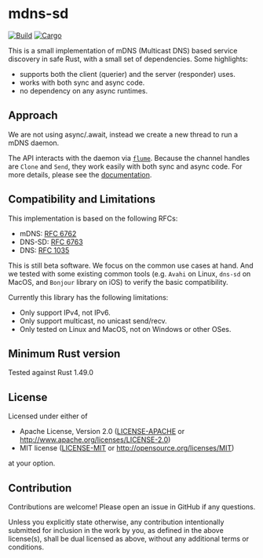 # mdns-sd

[![Build](https://github.com/keepsimple1/mdns-sd/actions/workflows/build.yml/badge.svg)](https://github.com/keepsimple1/mdns-sd/actions)
[![Cargo](https://img.shields.io/crates/v/mdns-sd.svg)](https://crates.io/crates/mdns-sd)

This is a small implementation of mDNS (Multicast DNS) based service discovery in safe Rust, with a small set of dependencies. Some highlights:

- supports both the client (querier) and the server (responder) uses.
- works with both sync and async code.
- no dependency on any async runtimes.

## Approach

We are not using async/.await, instead we create a new thread to run a mDNS daemon.

The API interacts with the daemon via [`flume`](https://crates.io/crates/flume). Because the channel handles are `Clone` and `Send`, they work easily with both sync and async code. For more details, please see the [documentation](https://docs.rs/mdns-sd).

## Compatibility and Limitations

This implementation is based on the following RFCs:
- mDNS:   [RFC 6762](https://tools.ietf.org/html/rfc6762)
- DNS-SD: [RFC 6763](https://tools.ietf.org/html/rfc6763)
- DNS:    [RFC 1035](https://tools.ietf.org/html/rfc1035)

This is still beta software. We focus on the common use cases at hand. And we tested with some existing common tools (e.g. `Avahi` on Linux, `dns-sd` on MacOS, and `Bonjour` library on iOS) to verify the basic compatibility.

Currently this library has the following limitations:
- Only support IPv4, not IPv6.
- Only support multicast, no unicast send/recv.
- Only tested on Linux and MacOS, not on Windows or other OSes.

## Minimum Rust version

Tested against Rust 1.49.0

## License

Licensed under either of

 * Apache License, Version 2.0 ([LICENSE-APACHE](LICENSE-APACHE) or http://www.apache.org/licenses/LICENSE-2.0)
 * MIT license ([LICENSE-MIT](LICENSE-MIT) or http://opensource.org/licenses/MIT)

at your option.

## Contribution

Contributions are welcome! Please open an issue in GitHub if any questions.

Unless you explicitly state otherwise, any contribution intentionally submitted
for inclusion in the work by you, as defined in the above license(s), shall be
dual licensed as above, without any additional terms or conditions.
